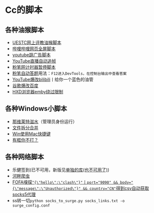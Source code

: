 # Cc的脚本

## 各种油猴脚本

- [UESTC网上评教油猴脚本](https://github.com/BlingCc233/Script-Tools/blob/main/uestc.js)
- [哔哩哔哩网页全屏脚本](https://github.com/BlingCc233/Script-Tools/blob/main/bilibili.js)
- [youtube跳广告脚本](https://github.com/BlingCc233/Script-Tools/blob/main/youtube.js)
- [YouTube直播自动追帧](https://github.com/BlingCc233/Script-Tools/blob/main/Youtube自动追帧.js)
- [粉笔网计时器暂停脚本](https://github.com/BlingCc233/Script-Tools/blob/main/%E7%B2%89%E7%AC%94%E7%BD%91%E8%AE%A1%E6%97%B6%E5%99%A8%E6%9A%82%E5%81%9C%E8%84%9A%E6%9C%AC.js)
- [粉笔自动答题](https://github.com/BlingCc233/Script-Tools/blob/main/%E7%B2%89%E7%AC%94%E8%87%AA%E5%8A%A8%E7%AD%94%E9%A2%98.js)用法：`F12进入DevTools，在控制台输出中查看答案`
- [YouTube爆改bilibili](https://github.com/BlingCc233/Script-Tools/blob/main/YouTube%E7%88%86%E6%94%B9bilibili.js)丨给你一个蓝色的油管
- [谷歌爆改百度](https://github.com/BlingCc233/Script-Tools/blob/main/Google2Baidu.js)
- [HXD浏览器emby绕过限制](https://github.com/BlingCc233/Script-Tools/blob/main/Emby_Bypass.js)

## 各种Windows小脚本


- [那维莱特滋水](https://github.com/BlingCc233/Script-Tools/blob/main/Neuvillette.cpp)（管理员身份运行）
- [文件拆分合并](https://github.com/BlingCc233/Script-Tools/tree/main/merge)
- [Win使用Mac快捷键](https://github.com/BlingCc233/Script-Tools/blob/main/WinMac.ahk)
- [有框你不打？](https://github.com/BlingCc233/Script-Tools/tree/main/Py_ValoTrig)

## 各种网络脚本

- 乐健签到(已不可用，新版见[单独的库(也不可用了)](https://github.com/BlingCc233/MITM_modules))
- [河畔爬虫](https://github.com/BlingCc233/Script-Tools/blob/main/uestc_bbs_lottery.py)
- [FOFA嗅探`"{\"hello\":\"clash\"}"`丨`port="9090" && body="{\"message\":\"Unauthorized\"}" && country="CN"`得到csv自动获取socks5代理](https://github.com/BlingCc233/Script-Tools/blob/main/socks_proxy.go)
- ss转一切`python socks_to_surge.py socks_links.txt -o surge_config.conf`
